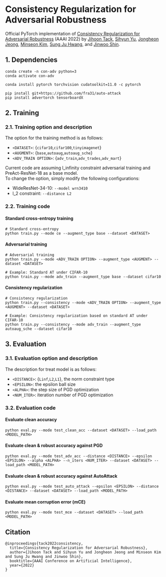 # Consistency Regularization for Adversarial Robustness

Official PyTorch implementation of [Consistency Regularization for Adversarial Robustness](https://arxiv.org/abs/2103.04623) (AAAI 2022) by 
[Jihoon Tack](https://jihoontack.github.io), 
[Sihyun Yu](https://sihyun-yu.github.io), 
[Jongheon Jeong](https://sites.google.com/view/jongheonj), 
[Minseon Kim](https://kim-minseon.github.io), 
[Sung Ju Hwang](http://www.sungjuhwang.com/),
and [Jinwoo Shin](http://alinlab.kaist.ac.kr/shin.html).


## 1. Dependencies
```
conda create -n con-adv python=3
conda activate con-adv

conda install pytorch torchvision cudatoolkit=11.0 -c pytorch 

pip install git+https://github.com/fra31/auto-attack
pip install advertorch tensorboardX
```

## 2. Training
### 2.1. Training option and description
The option for the training method is as follows:
- `<DATASET>`: {`cifar10`,`cifar100`,`tinyimagenet`}
- `<AUGMENT>`: {`base`,`autoaug`,`autoaug_sche`}
- `<ADV_TRAIN OPTION>`: {`adv_train`,`adv_trades`,`adv_mart`}

Current code are assuming l_infinity constraint adversarial training and PreAct-ResNet-18 as a base model.\
To change the option, simply modify the following configurations:
- WideResNet-34-10: `--model wrn3410`
- l_2 constraint: `--distance L2`


### 2.2. Training code
#### Standard cross-entropy training
```
# Standard cross-entropy
python train.py --mode ce --augment_type base --dataset <DATASET>
```

#### Adversarial training
```
# Adversarial training
python train.py --mode <ADV_TRAIN OPTION> --augment_type <AUGMENT> --dataset <DATASET>

# Example: Standard AT under CIFAR-10
python train.py --mode adv_train --augment_type base --dataset cifar10
```

#### Consistency regularization
```
# Consistency regularization
python train.py --consistency --mode <ADV_TRAIN OPTION> --augment_type <AUGMENT> --dataset <DATASET>

# Example: Consistency regularization based on standard AT under CIFAR-10
python train.py --consistency --mode adv_train --augment_type autoaug_sche --dataset cifar10 
```

## 3. Evaluation
### 3.1. Evaluation option and description
The description for treat model is as follows:
- `<DISTANCE>`: {`Linf`,`L2`,`L1`}, the norm constraint type
- `<EPSILON>`: the epsilon ball size
- `<ALPHA>`: the step size of PGD optimization
- `<NUM_ITER>`: iteration number of PGD optimization

### 3.2. Evaluation code
#### Evaluate clean accuracy
```
python eval.py --mode test_clean_acc --dataset <DATASET> --load_path <MODEL_PATH>
```

#### Evaluate clean & robust accuracy against PGD
```
python eval.py --mode test_adv_acc --distance <DISTANCE> --epsilon <EPSILON> --alpha <ALPHA> --n_iters <NUM_ITER> --dataset <DATASET> --load_path <MODEL_PATH>
```

#### Evaluate clean & robust accuracy against AutoAttack
```
python eval.py --mode test_auto_attack --epsilon <EPSILON> --distance <DISTANCE> --dataset <DATASET> --load_path <MODEL_PATH>
```

#### Evaluate mean corruption error (mCE)
```
python eval.py --mode test_mce --dataset <DATASET> --load_path <MODEL_PATH>
```

## Citation
```
@inproceedings{tack2022consistency,
  title={Consistency Regularization for Adversarial Robustness},
  author={Jihoon Tack and Sihyun Yu and Jongheon Jeong and Minseon Kim and Sung Ju Hwang and Jinwoo Shin},
  booktitle={AAAI Conference on Artificial Intelligence},
  year={2022}
}
```
